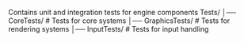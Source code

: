 Contains unit and integration tests for engine components
Tests/
│── CoreTests/           # Tests for core systems
│── GraphicsTests/       # Tests for rendering systems
│── InputTests/          # Tests for input handling
